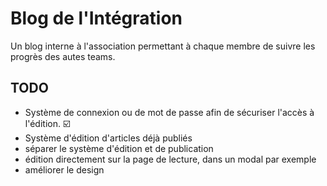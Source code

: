 # Blog de l'Intégration 

Un blog interne à l'association permettant à chaque membre de suivre les progrès des autes teams.

## TODO 
 * Système de connexion ou de mot de passe afin de sécuriser l'accès à l'édition. ☑️ 
 * Système d'édition d'articles déjà publiés
 * séparer le système d'édition et de publication
 * édition directement sur la page de lecture, dans un modal par exemple
 * améliorer le design

